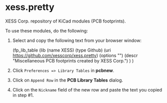 xess.pretty
===========

XESS Corp. repository of KiCad modules (PCB footprints).

To use these modules, do the following:

1. Select and copy the following text from your browser window:  

    (fp_lib_table
      (lib
        (name XESS)
        (type Github)
        (uri https://github.com/xesscorp/xess.pretty)
        (options "")
        (descr "Miscellaneous PCB footprints created by XESS Corp.")
      )
    )

2. Click `Preferences => Library Tables` in **pcbnew**.
3. Click on `Append Row` in the **PCB Library Tables** dialog.
4. Click on the `Nickname` field of the new row and paste the text you copied in step #1.
